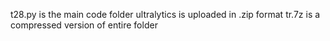 t28.py is the main code 
folder ultralytics is uploaded in .zip format
tr.7z is a compressed version of entire folder
